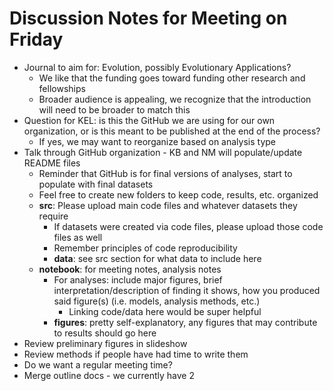 # Discussion Notes for Meeting on Friday
- Journal to aim for: Evolution, possibly Evolutionary Applications?
  - We like that the funding goes toward funding other research and fellowships
  - Broader audience is appealing, we recognize that the introduction will need to be broader to match this
- Question for KEL: is this the GitHub we are using for our own organization, or is this meant to be published at the end of the process?
  - If yes, we may want to reorganize based on analysis type
- Talk through GitHub organization - KB and NM will populate/update README files
  - Reminder that GitHub is for final versions of analyses, start to populate with final datasets
  - Feel free to create new folders to keep code, results, etc. organized
  - **src**: Please upload main code files and whatever datasets they require
    - If datasets were created via code files, please upload those code files as well
    - Remember principles of code reproducibility
    - **data**: see src section for what data to include here 
  - **notebook**: for meeting notes, analysis notes
    - For analyses: include major figures, brief interpretation/description of finding it shows, how you produced said figure(s) (i.e. models, analysis methods, etc.)
      - Linking code/data here would be super helpful
    - **figures**: pretty self-explanatory, any figures that may contribute to results should go here
- Review preliminary figures in slideshow
- Review methods if people have had time to write them
- Do we want a regular meeting time?
- Merge outline docs - we currently have 2
